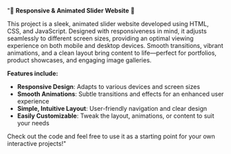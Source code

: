 "🌟 **Responsive & Animated Slider Website** 🌟

This project is a sleek, animated slider website developed using HTML, CSS, and JavaScript. Designed with responsiveness in mind, it adjusts seamlessly to different screen sizes, providing an optimal viewing experience on both mobile and desktop devices. Smooth transitions, vibrant animations, and a clean layout bring content to life—perfect for portfolios, product showcases, and engaging image galleries.

**Features include:**
- **Responsive Design**: Adapts to various devices and screen sizes
- **Smooth Animations**: Subtle transitions and effects for an enhanced user experience
- **Simple, Intuitive Layout**: User-friendly navigation and clear design
- **Easily Customizable**: Tweak the layout, animations, or content to suit your needs

Check out the code and feel free to use it as a starting point for your own interactive projects!"
